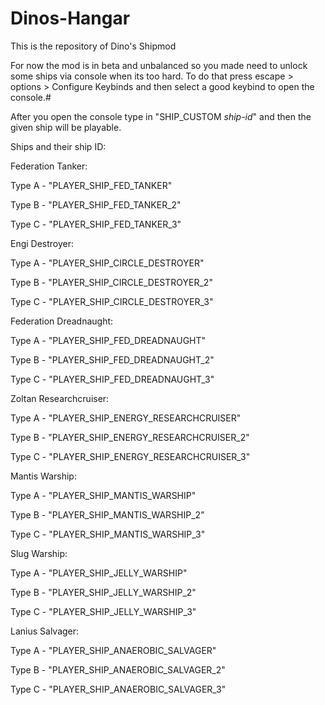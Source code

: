 # Dinos-Hangar
This is the repository of Dino's Shipmod

For now the mod is in beta and unbalanced so you made need to unlock some ships via console when its too hard. 
To do that press escape > options > Configure Keybinds and then select a good keybind to open the console.#


After you open the console type in "SHIP_CUSTOM *ship-id*" and then the given ship will be playable.



Ships and their ship ID:

Federation Tanker:

Type A - "PLAYER_SHIP_FED_TANKER"

Type B - "PLAYER_SHIP_FED_TANKER_2"

Type C - "PLAYER_SHIP_FED_TANKER_3"


Engi Destroyer:

Type A - "PLAYER_SHIP_CIRCLE_DESTROYER"

Type B - "PLAYER_SHIP_CIRCLE_DESTROYER_2"

Type C - "PLAYER_SHIP_CIRCLE_DESTROYER_3"

Federation Dreadnaught:

Type A - "PLAYER_SHIP_FED_DREADNAUGHT"

Type B - "PLAYER_SHIP_FED_DREADNAUGHT_2"

Type C - "PLAYER_SHIP_FED_DREADNAUGHT_3"


Zoltan Researchcruiser:

Type A - "PLAYER_SHIP_ENERGY_RESEARCHCRUISER"

Type B - "PLAYER_SHIP_ENERGY_RESEARCHCRUISER_2"

Type C - "PLAYER_SHIP_ENERGY_RESEARCHCRUISER_3"


Mantis Warship:

Type A - "PLAYER_SHIP_MANTIS_WARSHIP"

Type B - "PLAYER_SHIP_MANTIS_WARSHIP_2"

Type C - "PLAYER_SHIP_MANTIS_WARSHIP_3"


Slug Warship:

Type A - "PLAYER_SHIP_JELLY_WARSHIP"

Type B - "PLAYER_SHIP_JELLY_WARSHIP_2"

Type C - "PLAYER_SHIP_JELLY_WARSHIP_3"

Lanius Salvager:


Type A - "PLAYER_SHIP_ANAEROBIC_SALVAGER"

Type B - "PLAYER_SHIP_ANAEROBIC_SALVAGER_2"

Type C - "PLAYER_SHIP_ANAEROBIC_SALVAGER_3"
